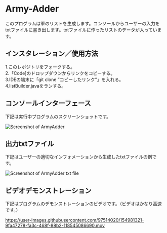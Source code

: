 # Army-Adder
このプログラムは軍のリストを生成します。コンソールからユーザーの入力をtxtファイルに書き出します。txtファイルに作ったリストのデータが入っています。

## インスタレーション／使用方法
1.このレポジトリをフォークする。<br>
2.「Code]のドロップダウンからリンクをコピーする。<br>
3.IDEの端末に「git clone ”コピーしたリンク”」を入れる。<br>
4.listBuilder.javaをランする。<br>

## コンソールインターフェース
下記は実行中プログラムのスクリーンショットです。

![Screenshot of ArmyAdder](https://user-images.githubusercontent.com/97514020/154974061-d564738c-fa5c-49ae-9d96-2d40b9d94ded.png)


## 出力txtファイル
下記はユーザーの適切なインフォメーションから生成したtxtファイルの例です。

![Screenshot of ArmyAdder txt file](https://user-images.githubusercontent.com/97514020/154974375-7c7aff52-5613-4cdb-99d1-60450754b8f3.png)

## ビデオデモンストレーション
下記はプログラムのデモンストレーションのビデオです。（ビデオはかなり高速です。）

https://user-images.githubusercontent.com/97514020/154981321-9fa47278-fa3c-468f-88b2-118545086690.mov